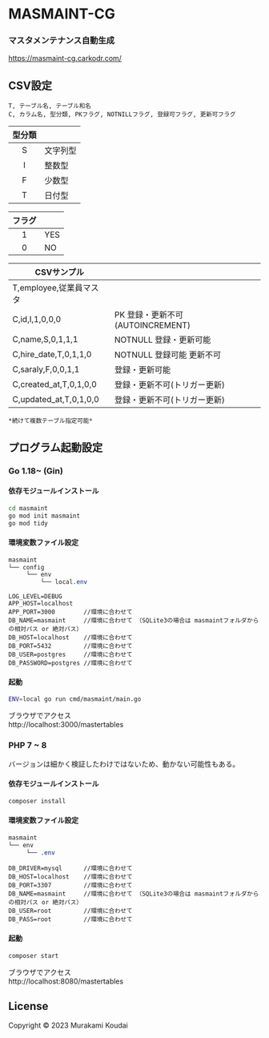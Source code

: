 # MASMAINT-CG 
### マスタメンテナンス自動生成
https://masmaint-cg.carkodr.com/


## CSV設定
```
T, テーブル名, テーブル和名  
C, カラム名, 型分類, PKフラグ, NOTNILLフラグ, 登録可フラグ, 更新可フラグ  
```

|型分類||
|:---:|----|
|S|文字列型|
|I|整数型|
|F|少数型|
|T|日付型|

|フラグ||
|:---:|----|
|1|YES|
|0|NO| 

|CSVサンプル||
|----|----|
|T,employee,従業員マスタ|
|C,id,I,1,0,0,0|PK 登録・更新不可(AUTOINCREMENT)|
|C,name,S,0,1,1,1|NOTNULL 登録・更新可能|
|C,hire_date,T,0,1,1,0|NOTNULL 登録可能 更新不可|
|C,saraly,F,0,0,1,1|登録・更新可能|
|C,created_at,T,0,1,0,0|登録・更新不可(トリガー更新)|
|C,updated_at,T,0,1,0,0|登録・更新不可(トリガー更新)|

`*続けて複数テーブル指定可能*`



## プログラム起動設定
### Go 1.18~ (Gin)
#### 依存モジュールインストール
```bash
cd masmaint
go mod init masmaint
go mod tidy
```
#### 環境変数ファイル設定
```css
masmaint
└── config
     └── env
         └── local.env
```
```
LOG_LEVEL=DEBUG
APP_HOST=localhost
APP_PORT=3000        //環境に合わせて
DB_NAME=masmaint     //環境に合わせて （SQLite3の場合は masmaintフォルダからの相対パス or 絶対パス）
DB_HOST=localhost    //環境に合わせて
DB_PORT=5432         //環境に合わせて
DB_USER=postgres     //環境に合わせて
DB_PASSWORD=postgres //環境に合わせて
```

#### 起動
```bash
ENV=local go run cmd/masmaint/main.go
```
ブラウザでアクセス  
http://localhost:3000/mastertables

### PHP 7 ~ 8
バージョンは細かく検証したわけではないため、動かない可能性もある。
#### 依存モジュールインストール
```bash
composer install
```
#### 環境変数ファイル設定
```css
masmaint
└── env
     └── .env
```
```
DB_DRIVER=mysql      //環境に合わせて
DB_HOST=localhost    //環境に合わせて
DB_PORT=3307         //環境に合わせて
DB_NAME=masmaint     //環境に合わせて （SQLite3の場合は masmaintフォルダからの相対パス or 絶対パス）
DB_USER=root         //環境に合わせて
DB_PASS=root         //環境に合わせて
```

#### 起動
```bash
composer start
```
ブラウザでアクセス  
http://localhost:8080/mastertables

## License
Copyright © 2023 Murakami Koudai
